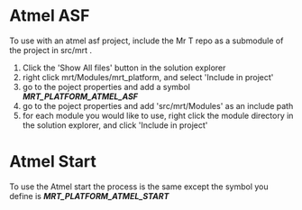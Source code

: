 # Atmel ASF
To use with an atmel asf project, include the Mr T repo as a submodule of the project in src/mrt .

1. Click the 'Show All files' button in the solution explorer
2. right click mrt/Modules/mrt_platform, and select 'Include in project'
3. go to the poject properties and add a symbol ***MRT_PLATFORM_ATMEL_ASF***
4. go to the poject properties and add 'src/mrt/Modules' as an include path
5. for each module you would like to use, right click the module directory in the solution explorer, and click 'Include in project'



# Atmel Start
To use the Atmel start the process is the same except the symbol you define is ***MRT_PLATFORM_ATMEL_START***
